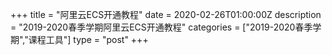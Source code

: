 +++
title = "阿里云ECS开通教程"
date = 2020-02-26T01:00:00Z
description = "2019-2020春季学期阿里云ECS开通教程"
categories = ["2019-2020春季学期","课程工具"]
type = "post"
+++